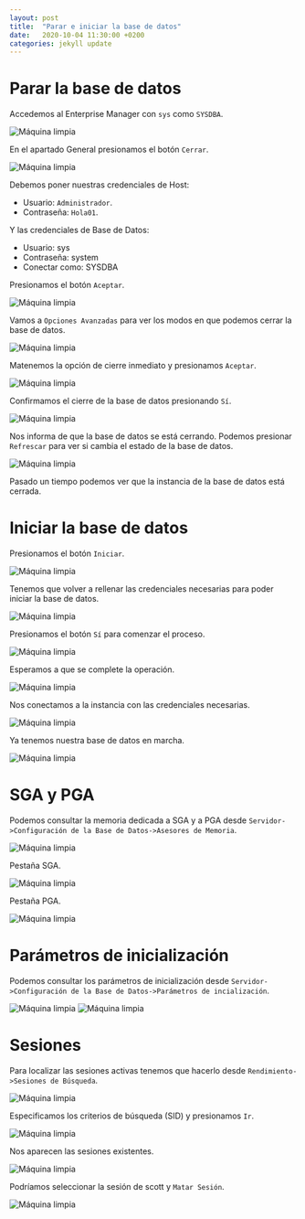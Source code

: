 ```yaml
---
layout: post
title:  "Parar e iniciar la base de datos"
date:   2020-10-04 11:30:00 +0200
categories: jekyll update
---
```

# Parar la base de datos

Accedemos al Enterprise Manager con `sys` como `SYSDBA`.

![Máquina limpia](/assets/parar_e_iniciar/1.png)

En el apartado General presionamos el botón `Cerrar`.

![Máquina limpia](/assets/parar_e_iniciar/2.png)

Debemos poner nuestras credenciales de Host:
* Usuario: `Administrador`.
* Contraseña: `Hola01`.

Y las credenciales de Base de  Datos:
* Usuario: sys
* Contraseña: system
* Conectar como: SYSDBA

Presionamos el botón `Aceptar`.

![Máquina limpia](/assets/parar_e_iniciar/3.png)

Vamos a `Opciones Avanzadas` para ver los modos en que podemos cerrar la base de datos.

![Máquina limpia](/assets/parar_e_iniciar/4.png)

Matenemos la opción de cierre inmediato y presionamos `Aceptar`.

![Máquina limpia](/assets/parar_e_iniciar/5.png)

Confirmamos el cierre de la base de datos presionando `Sí`.

![Máquina limpia](/assets/parar_e_iniciar/4.png)

Nos informa de que la base de datos se está cerrando. Podemos presionar `Refrescar` para ver si cambia el estado de la base de datos.

![Máquina limpia](/assets/parar_e_iniciar/6.png)

Pasado un tiempo podemos ver que la instancia de la base de datos está cerrada.

# Iniciar la base de datos
 
Presionamos el botón `Iniciar`.

![Máquina limpia](/assets/parar_e_iniciar/7.png)

Tenemos que volver a rellenar las credenciales necesarias para poder iniciar la base de datos.

![Máquina limpia](/assets/parar_e_iniciar/8.png)

Presionamos el botón `Sí` para comenzar el proceso.

![Máquina limpia](/assets/parar_e_iniciar/9.png)

Esperamos a que se complete la operación.

![Máquina limpia](/assets/parar_e_iniciar/10.png)

Nos conectamos a la instancia con las credenciales necesarias.

![Máquina limpia](/assets/parar_e_iniciar/11.png)

Ya tenemos nuestra base de datos en marcha.

![Máquina limpia](/assets/parar_e_iniciar/12.png)

# SGA y PGA

Podemos consultar la memoria dedicada a SGA y a PGA desde `Servidor->Configuración de la Base de Datos->Asesores de Memoria`.

![Máquina limpia](/assets/parar_e_iniciar/13.png)

Pestaña SGA.

![Máquina limpia](/assets/parar_e_iniciar/14.png)

Pestaña PGA.

![Máquina limpia](/assets/parar_e_iniciar/15.png)

# Parámetros de inicialización

Podemos consultar los parámetros de inicialización desde `Servidor->Configuración de la Base de Datos->Parámetros de incialización`.

![Máquina limpia](/assets/parar_e_iniciar/13.png)
![Máquina limpia](/assets/parar_e_iniciar/16.png)

# Sesiones

Para localizar las sesiones activas tenemos que hacerlo desde `Rendimiento->Sesiones de Búsqueda`.

![Máquina limpia](/assets/parar_e_iniciar/17.png)


Especificamos los criterios de búsqueda (SID) y presionamos `Ir`.

![Máquina limpia](/assets/parar_e_iniciar/18.png)

Nos aparecen las sesiones existentes.

![Máquina limpia](/assets/parar_e_iniciar/19.png)

Podríamos seleccionar la sesión de scott y `Matar Sesión`.

![Máquina limpia](/assets/parar_e_iniciar/20.png)

